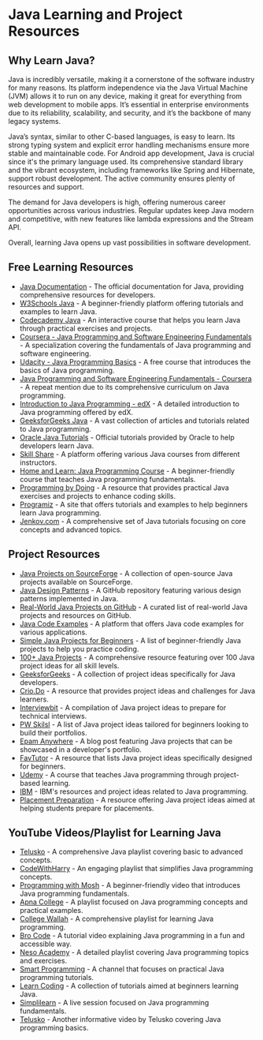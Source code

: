 # Java Learning and Project Resources

## Why Learn Java?
Java is incredibly versatile, making it a cornerstone of the software industry for many reasons. Its platform independence via the Java Virtual Machine (JVM) allows it to run on any device, making it great for everything from web development to mobile apps. It’s essential in enterprise environments due to its reliability, scalability, and security, and it’s the backbone of many legacy systems.

Java’s syntax, similar to other C-based languages, is easy to learn. Its strong typing system and explicit error handling mechanisms ensure more stable and maintainable code. For Android app development, Java is crucial since it's the primary language used. Its comprehensive standard library and the vibrant ecosystem, including frameworks like Spring and Hibernate, support robust development. The active community ensures plenty of resources and support.

The demand for Java developers is high, offering numerous career opportunities across various industries. Regular updates keep Java modern and competitive, with new features like lambda expressions and the Stream API.

Overall, learning Java opens up vast possibilities in software development.

## Free Learning Resources
- [Java Documentation](https://docs.oracle.com/en/java/) - The official documentation for Java, providing comprehensive resources for developers.
- [W3Schools Java](https://www.w3schools.com/java/) - A beginner-friendly platform offering tutorials and examples to learn Java.
- [Codecademy Java](https://www.codecademy.com/learn/learn-java) - An interactive course that helps you learn Java through practical exercises and projects.
- [Coursera - Java Programming and Software Engineering Fundamentals](https://www.coursera.org/specializations/java-programming) - A specialization covering the fundamentals of Java programming and software engineering.
- [Udacity - Java Programming Basics](https://www.udacity.com/course/java-programming-basics--ud282) - A free course that introduces the basics of Java programming.
- [Java Programming and Software Engineering Fundamentals - Coursera](https://www.coursera.org/specializations/java-programming) - A repeat mention due to its comprehensive curriculum on Java programming.
- [Introduction to Java Programming - edX](https://www.edx.org/course/introduction-to-java-programming-2) - A detailed introduction to Java programming offered by edX.
- [GeeksforGeeks Java](https://www.geeksforgeeks.org/java/) - A vast collection of articles and tutorials related to Java programming.
- [Oracle Java Tutorials](https://docs.oracle.com/javase/tutorial/index.html) - Official tutorials provided by Oracle to help developers learn Java.
- [Skill Share](https://www.skillshare.com/en/browse/java) - A platform offering various Java courses from different instructors.
- [Home and Learn: Java Programming Course](https://www.homeandlearn.co.uk/java/getting_started_with_java.html) - A beginner-friendly course that teaches Java programming fundamentals.
- [Programming by Doing](https://programmingbydoing.com/) - A resource that provides practical Java exercises and projects to enhance coding skills.
- [Programiz](https://www.programiz.com/java-programming) - A site that offers tutorials and examples to help beginners learn Java programming.
- [Jenkov.com](https://jenkov.com/tutorials/java/index.html) - A comprehensive set of Java tutorials focusing on core concepts and advanced topics.

## Project Resources
- [Java Projects on SourceForge](https://sourceforge.net/directory/language:java/) - A collection of open-source Java projects available on SourceForge.
- [Java Design Patterns](https://github.com/iluwatar/java-design-patterns) - A GitHub repository featuring various design patterns implemented in Java.
- [Real-World Java Projects on GitHub](https://github.com/akullpp/awesome-java) - A curated list of real-world Java projects and resources on GitHub.
- [Java Code Examples](https://www.programcreek.com/java-api-examples/) - A platform that offers Java code examples for various applications.
- [Simple Java Projects for Beginners](https://www.upgrad.com/blog/java-projects/) - A list of beginner-friendly Java projects to help you practice coding.
- [100+ Java Projects](https://projectworlds.in/java-projects/) - A comprehensive resource featuring over 100 Java project ideas for all skill levels.
- [GeeksforGeeks](https://www.geeksforgeeks.org/java-projects/) - A collection of project ideas specifically for Java developers.
- [Crio.Do](https://www.crio.do/projects/category/java-projects/) - A resource that provides project ideas and challenges for Java learners.
- [Interviewbit](https://www.interviewbit.com/blog/java-projects/) - A compilation of Java project ideas to prepare for technical interviews.
- [PW Skilsl](https://pwskills.com/blog/java-projects/) - A list of Java project ideas tailored for beginners looking to build their portfolios.
- [Epam Anywhere](https://anywhere.epam.com/en/blog/java-projects-for-portfolio) - A blog post featuring Java projects that can be showcased in a developer's portfolio.
- [FavTutor](https://favtutor.com/blogs/java-projects-for-beginners) - A resource that lists Java project ideas specifically designed for beginners.
- [Udemy](https://www.udemy.com/course/java-programming-project-using-jsp-jdbc-servlets/) - A course that teaches Java programming through project-based learning.
- [IBM](https://www.ibm.com/docs/en/developer-for-zos/14.2?topic=concepts-java-projects) - IBM's resources and project ideas related to Java programming.
- [Placement Preparation](https://www.placementpreparation.io/blog/java-project-ideas-for-beginners/) - A resource offering Java project ideas aimed at helping students prepare for placements.

## YouTube Videos/Playlist for Learning Java
- [Telusko](https://youtube.com/playlist?list=PLsyeobzWxl7pe_IiTfNyr55kwJPWbgxB5&si=-tnxMR73TiVbHZoL) - A comprehensive Java playlist covering basic to advanced concepts.
- [CodeWithHarry](https://youtube.com/playlist?list=PLu0W_9lII9agS67Uits0UnJyrYiXhDS6q&si=6jwgobHYByD7zF79) - An engaging playlist that simplifies Java programming concepts.
- [Programming with Mosh](https://youtu.be/eIrMbAQSU34?si=RLLS7_l7rvgtoBfI) - A beginner-friendly video that introduces Java programming fundamentals.
- [Apna College](https://youtube.com/playlist?list=PLfqMhTWNBTe3LtFWcvwpqTkUSlB32kJop&si=tiIuf_HWM4yQLRnd) - A playlist focused on Java programming concepts and practical examples.
- [College Wallah](https://youtube.com/playlist?list=PLxgZQoSe9cg00xyG5gzb5BMkOClkch7Gr&si=M9tSCs2KI8O20vYI) - A comprehensive playlist for learning Java programming.
- [Bro Code](https://youtu.be/xk4_1vDrzzo?si=vCmc92kzhjX0laJG) - A tutorial video explaining Java programming in a fun and accessible way.
- [Neso Academy](https://youtube.com/playlist?list=PLBlnK6fEyqRjKA_NuK9mHmlk0dZzuP1P5&si=QMz30gSD7NIZByNp) - A detailed playlist covering Java programming topics and exercises.
- [Smart Programming](https://youtube.com/playlist?list=PLlhM4lkb2sEhfuXL-2BDrJ67WkUdQ2v9b&si=Y9po0JyNxF2gidy8) - A channel that focuses on practical Java programming tutorials.
- [Learn Coding](https://youtube.com/playlist?list=PLqleLpAMfxGAdqZeY_4uVQOPCnAjhH-eT&si=f9TUSavnGU61l4QI) - A collection of tutorials aimed at beginners learning Java.
- [Simplilearn](https://www.youtube.com/live/CFD9EFcNZTQ?si=HVWde5cKR150S3zx) - A live session focused on Java programming fundamentals.
- [Telusko](https://youtu.be/BGTx91t8q50?si=_fyQydNPiCJIs2j-) - Another informative video by Telusko covering Java programming basics.


